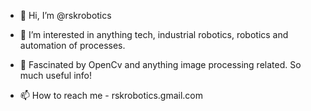 - 👋 Hi, I’m @rskrobotics
- 👀 I’m interested in anything tech, industrial robotics, robotics and automation of processes.
- 🌱 Fascinated by OpenCv and anything image processing related. So much useful info!

- 📫 How to reach me - rskrobotics.gmail.com

<!---
rskrobotics/rskrobotics is a ✨ special ✨ repository because its `README.md` (this file) appears on your GitHub profile.
You can click the Preview link to take a look at your changes.
--->
